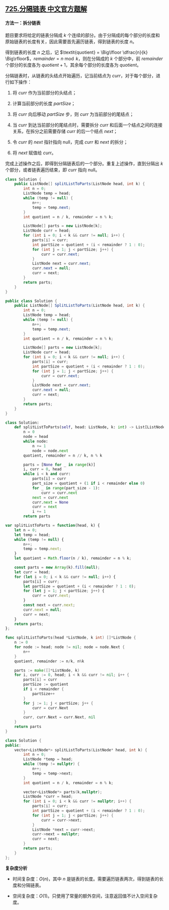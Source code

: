 ## [725.分隔链表 中文官方题解](https://leetcode.cn/problems/split-linked-list-in-parts/solutions/100000/fen-ge-lian-biao-by-leetcode-solution-wevt)

#### 方法一：拆分链表

题目要求将给定的链表分隔成 $k$ 个连续的部分。由于分隔成的每个部分的长度和原始链表的长度有关，因此需要首先遍历链表，得到链表的长度 $n$。

得到链表的长度 $n$ 之后，记 $\textit{quotient} = \Big\lfloor \dfrac{n}{k} \Big\rfloor$，$\textit{remainder} = n \bmod k$，则在分隔成的 $k$ 个部分中，前 $\textit{remainder}$ 个部分的长度各为 $\textit{quotient} + 1$，其余每个部分的长度各为 $\textit{quotient}$。

分隔链表时，从链表的头结点开始遍历，记当前结点为 $\textit{curr}$，对于每个部分，进行如下操作：

1. 将 $\textit{curr}$ 作为当前部分的头结点；

2. 计算当前部分的长度 $\textit{partSize}$；

3. 将 $\textit{curr}$ 向后移动 $\textit{partSize}$ 步，则 $\textit{curr}$ 为当前部分的尾结点；

4. 当 $\textit{curr}$ 到达当前部分的尾结点时，需要拆分 $\textit{curr}$ 和后面一个结点之间的连接关系，在拆分之前需要存储 $\textit{curr}$ 的后一个结点 $\textit{next}$；

5. 令 $\textit{curr}$ 的 $\textit{next}$ 指针指向 $\text{null}$，完成 $\textit{curr}$ 和 $\textit{next}$ 的拆分；

6. 将 $\textit{next}$ 赋值给 $\textit{curr}$。

完成上述操作之后，即得到分隔链表后的一个部分。重复上述操作，直到分隔出 $k$ 个部分，或者链表遍历结束，即 $\textit{curr}$ 指向 $\text{null}$。

```Java [sol1-Java]
class Solution {
    public ListNode[] splitListToParts(ListNode head, int k) {
        int n = 0;
        ListNode temp = head;
        while (temp != null) {
            n++;
            temp = temp.next;
        }
        int quotient = n / k, remainder = n % k;

        ListNode[] parts = new ListNode[k];
        ListNode curr = head;
        for (int i = 0; i < k && curr != null; i++) {
            parts[i] = curr;
            int partSize = quotient + (i < remainder ? 1 : 0);
            for (int j = 1; j < partSize; j++) {
                curr = curr.next;
            }
            ListNode next = curr.next;
            curr.next = null;
            curr = next;
        }
        return parts;
    }
}
```

```C# [sol1-C#]
public class Solution {
    public ListNode[] SplitListToParts(ListNode head, int k) {
        int n = 0;
        ListNode temp = head;
        while (temp != null) {
            n++;
            temp = temp.next;
        }
        int quotient = n / k, remainder = n % k;

        ListNode[] parts = new ListNode[k];
        ListNode curr = head;
        for (int i = 0; i < k && curr != null; i++) {
            parts[i] = curr;
            int partSize = quotient + (i < remainder ? 1 : 0);
            for (int j = 1; j < partSize; j++) {
                curr = curr.next;
            }
            ListNode next = curr.next;
            curr.next = null;
            curr = next;
        }
        return parts;
    }
}
```

```Python [sol1-Python3]
class Solution:
    def splitListToParts(self, head: ListNode, k: int) -> List[ListNode]:
        n = 0
        node = head
        while node:
            n += 1
            node = node.next
        quotient, remainder = n // k, n % k

        parts = [None for _ in range(k)]
        i, curr = 0, head
        while i < k and curr:
            parts[i] = curr
            part_size = quotient + (1 if i < remainder else 0)
            for _ in range(part_size - 1):
                curr = curr.next
            next = curr.next
            curr.next = None
            curr = next
            i += 1
        return parts
```

```JavaScript [sol1-JavaScript]
var splitListToParts = function(head, k) {
    let n = 0;
    let temp = head;
    while (temp != null) {
        n++;
        temp = temp.next;
    }
    let quotient = Math.floor(n / k), remainder = n % k;

    const parts = new Array(k).fill(null);
    let curr = head;
    for (let i = 0; i < k && curr != null; i++) {
        parts[i] = curr;
        let partSize = quotient + (i < remainder ? 1 : 0);
        for (let j = 1; j < partSize; j++) {
            curr = curr.next;
        }
        const next = curr.next;
        curr.next = null;
        curr = next;
    }
    return parts;
};
```

```go [sol1-Golang]
func splitListToParts(head *ListNode, k int) []*ListNode {
    n := 0
    for node := head; node != nil; node = node.Next {
        n++
    }
    quotient, remainder := n/k, n%k

    parts := make([]*ListNode, k)
    for i, curr := 0, head; i < k && curr != nil; i++ {
        parts[i] = curr
        partSize := quotient
        if i < remainder {
            partSize++
        }
        for j := 1; j < partSize; j++ {
            curr = curr.Next
        }
        curr, curr.Next = curr.Next, nil
    }
    return parts
}
```

```C++ [sol1-C++]
class Solution {
public:
    vector<ListNode*> splitListToParts(ListNode* head, int k) {
        int n = 0;
        ListNode *temp = head;
        while (temp != nullptr) {
            n++;
            temp = temp->next;
        }
        int quotient = n / k, remainder = n % k;

        vector<ListNode*> parts(k,nullptr);
        ListNode *curr = head;
        for (int i = 0; i < k && curr != nullptr; i++) {
            parts[i] = curr;
            int partSize = quotient + (i < remainder ? 1 : 0);
            for (int j = 1; j < partSize; j++) {
                curr = curr->next;
            }
            ListNode *next = curr->next;
            curr->next = nullptr;
            curr = next;
        }
        return parts;
    }
};
```

**复杂度分析**

- 时间复杂度：$O(n)$，其中 $n$ 是链表的长度。需要遍历链表两次，得到链表的长度和分隔链表。

- 空间复杂度：$O(1)$。只使用了常量的额外空间，注意返回值不计入空间复杂度。